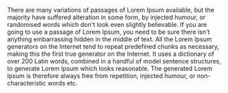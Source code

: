 There are many variations of passages of Lorem Ipsum available, but the majority have suffered alteration in some form, by injected humour, or randomised words which don't look 
even slightly believable. If you are going to use a passage of Lorem Ipsum, you need to be sure there isn't anything embarrassing hidden in the middle of text. All the Lorem 
Ipsum generators on the Internet tend to repeat predefined chunks as necessary, making this the first true generator on the Internet. It uses a dictionary of over 200 Latin 
words, combined in a handful of model sentence structures, to generate Lorem Ipsum which looks reasonable. The generated Lorem Ipsum is therefore always free from repetition, 
injected humour, or non-characteristic words etc.
        
